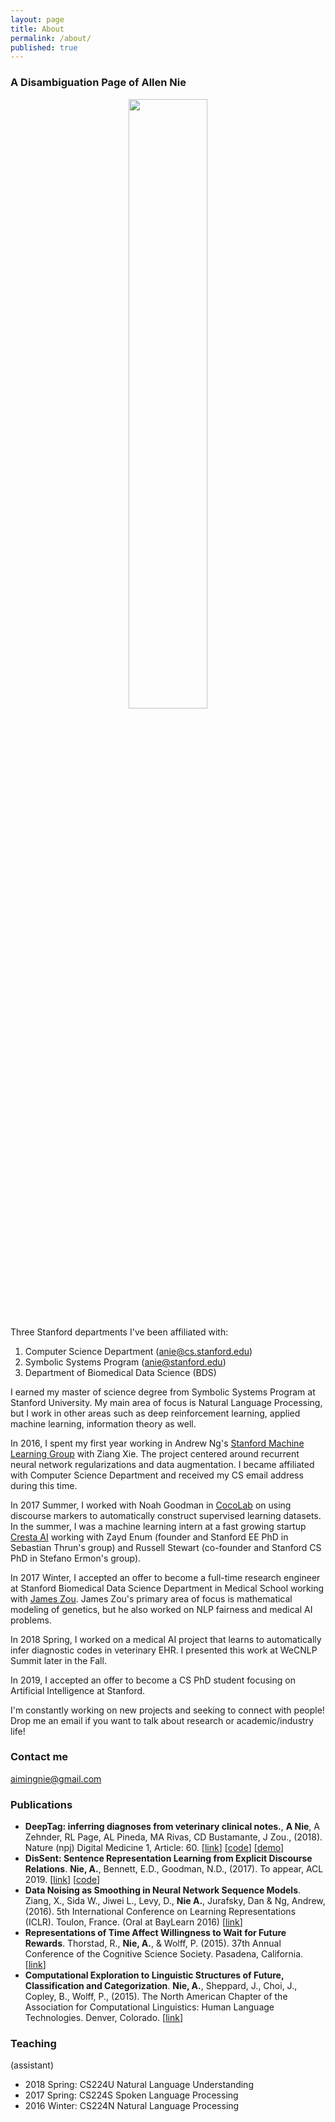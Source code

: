 ```yaml
---
layout: page
title: About
permalink: /about/
published: true
---
```




### A Disambiguation Page of Allen Nie



<p style="text-align: center"><img src="https://github.com/windweller/windweller.github.io/blob/master/images/profile_pic.JPG?raw=true" style="width:50%"></p>



Three Stanford departments I've been affiliated with:

1. Computer Science Department (anie@cs.stanford.edu)
2. Symbolic Systems Program (anie@stanford.edu)
3. Department of Biomedical Data Science (BDS)

I earned my master of science degree from Symbolic Systems Program at Stanford University. My main area of focus is Natural Language Processing, but I work in other areas such as deep reinforcement learning, applied machine learning, information theory as well.

In 2016, I spent my first year working in Andrew Ng's [Stanford Machine Learning Group](https://stanfordmlgroup.github.io/) with Ziang Xie. The project centered around recurrent neural network regularizations and data augmentation. I became affiliated with Computer Science Department and received my CS email address during this time. 

In 2017 Summer, I worked with Noah Goodman in [CocoLab](https://cocolab.stanford.edu/) on using discourse markers to automatically construct supervised learning datasets. In the summer, I was a machine learning intern at a fast growing startup [Cresta AI](https://www.cresta.ai/) working with Zayd Enum (founder and Stanford EE PhD in Sebastian Thrun's group) and Russell Stewart (co-founder and Stanford CS PhD in Stefano Ermon's group).

In 2017 Winter, I accepted an offer to become a full-time research engineer at Stanford Biomedical Data Science Department in Medical School working with [James Zou](https://sites.google.com/site/jamesyzou/home). James Zou's primary area of focus is mathematical modeling of genetics, but he also worked on NLP fairness and medical AI problems. 

In 2018 Spring, I worked on a medical AI project that learns to automatically infer diagnostic codes in veterinary EHR. I presented this work at WeCNLP Summit later in the Fall.

In 2019, I accepted an offer to become a CS PhD student focusing on Artificial Intelligence at Stanford.

I'm constantly working on new projects and seeking to connect with people! Drop me an email if you want to talk about research or academic/industry life!


### Contact me

[aimingnie@gmail.com](mailto:aimingnie@gmail.com)


### Publications

- **DeepTag: inferring diagnoses from veterinary clinical notes.**, **A Nie**, A Zehnder, RL Page, AL Pineda, MA Rivas, CD Bustamante, J Zou., (2018). Nature (npj) Digital Medicine 1, Article: 60. \[[link](https://www.nature.com/articles/s41746-018-0067-8)\] \[[code](http://github.com/windweller/deeptag)\] \[[demo](http://anie.me/demo/deepvet)\]
- **DisSent: Sentence Representation Learning from Explicit Discourse Relations**. **Nie, A.**, Bennett, E.D., Goodman, N.D., (2017). To appear, ACL 2019. \[[link](https://arxiv.org/abs/1710.04334)\] \[[code](https://github.com/windweller/disextract)\]
- **Data Noising as Smoothing in Neural Network Sequence Models**. Ziang, X., Sida W., Jiwei L., Levy, D., **Nie A.**, Jurafsky, Dan & Ng, Andrew, (2016). 5th International Conference on Learning Representations (ICLR). Toulon, France. (Oral at BayLearn 2016) \[[link](https://arxiv.org/abs/1703.02573)\]
- **Representations of Time Affect Willingness to Wait for Future Rewards**. Thorstad, R., **Nie, A.**, & Wolff, P. (2015). 37th Annual Conference of the Cognitive Science Society. Pasadena, California. \[[link](http://psychology.emory.edu/cognition/wolff/papers/ThorstadNieWolff2015.pdf)\]
- **Computational Exploration to Linguistic Structures of Future, Classification and Categorization**. **Nie, A.**, Sheppard, J., Choi, J., Copley, B., Wolff, P., (2015). The North American Chapter of the Association for Computational Linguistics: Human Language Technologies. Denver, Colorado. \[[link](http://www.aclweb.org/anthology/N15-2#page=178)\]


### Teaching

(assistant)
- 2018 Spring: CS224U Natural Language Understanding
- 2017 Spring: CS224S Spoken Language Processing
- 2016 Winter: CS224N Natural Language Processing
